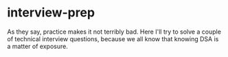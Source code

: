 # interview-prep
As they say, practice makes it not terribly bad. Here I'll try to solve a couple of technical interview questions, because we all know that knowing DSA is a matter of exposure.
